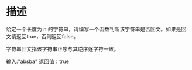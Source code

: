 # 描述

给定一个长度为 n 的字符串，请编写一个函数判断该字符串是否回文。如果是回文请返回true，否则返回false。

字符串回文指该字符串正序与其逆序逐字符一致。

输入:"absba"
返回值：true
